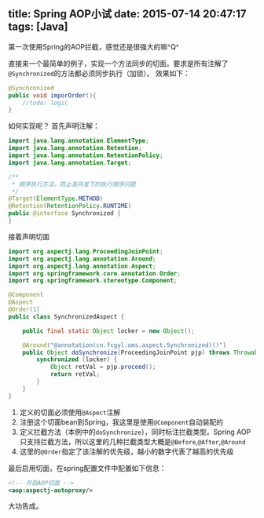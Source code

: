 title: Spring AOP小试
date: 2015-07-14 20:47:17
tags: [Java]
---

第一次使用Spring的AOP拦截，感觉还是很强大的嘛^Q^
<!-- more -->

直接来一个最简单的例子，实现一个方法同步的切面。要求是所有注解了`@Synchronized`的方法都必须同步执行（加锁）。 效果如下： 
```Java
@Synchronized
public void imporOrder(){
    //todo: logic
}
```

如何实现呢？ 首先声明注解：

```Java
import java.lang.annotation.ElementType;
import java.lang.annotation.Retention;
import java.lang.annotation.RetentionPolicy;
import java.lang.annotation.Target;

/**
 * 顺序执行方法，防止高并发下的执行顺序问题
 */
@Target(ElementType.METHOD)
@Retention(RetentionPolicy.RUNTIME)
public @interface Synchronized {
}
```

接着声明切面

```Java
import org.aspectj.lang.ProceedingJoinPoint;
import org.aspectj.lang.annotation.Around;
import org.aspectj.lang.annotation.Aspect;
import org.springframework.core.annotation.Order;
import org.springframework.stereotype.Component;

@Component
@Aspect
@Order(1)
public class SynchronizedAspect {

    public final static Object locker = new Object();

    @Around("@annotation(cn.fcgyl.oms.aspect.Synchronized)()")
    public Object doSynchronize(ProceedingJoinPoint pjp) throws Throwable {
        synchronized (locker) {
            Object retVal = pjp.proceed();
            return retVal;
        }
    }
}
```

1. 定义的切面必须使用`@Aspect`注解
2. 注册这个切面bean到Spring，我这里是使用`@Component`自动装配的
3. 定义拦截方法（本例中的`doSynchronize`），同时标注拦截类型。Spring AOP只支持拦截方法，所以这里的几种拦截类型大概是`@Before`,`@After`,`@Around`
4. 这里的`@Order`指定了该注解的优先级，越小的数字代表了越高的优先级

最后启用切面，在spring配置文件中配置如下信息：
```Xml
<!-- 开启AOP切面 -->
<aop:aspectj-autoproxy/>
```

大功告成。
